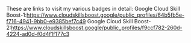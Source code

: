 These are links to visit my various badges in detail:
Google Cloud Skill Boost-1:https://www.cloudskillsboost.google/public_profiles/64b5fb5e-f716-4941-9bb0-e9385bef7c49
Google Cloud Skill Boost-2:https://www.cloudskillsboost.google/public_profiles/f9ccf782-260d-4224-ad0d-f0d4f1f177c3
